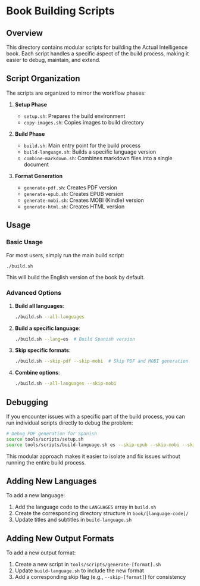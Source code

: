 # Book Building Scripts

## Overview

This directory contains modular scripts for building the Actual Intelligence book. Each script handles a specific aspect of the build process, making it easier to debug, maintain, and extend.

## Script Organization

The scripts are organized to mirror the workflow phases:

1. **Setup Phase**
   - `setup.sh`: Prepares the build environment
   - `copy-images.sh`: Copies images to build directory

2. **Build Phase**
   - `build.sh`: Main entry point for the build process
   - `build-language.sh`: Builds a specific language version
   - `combine-markdown.sh`: Combines markdown files into a single document

3. **Format Generation**
   - `generate-pdf.sh`: Creates PDF version
   - `generate-epub.sh`: Creates EPUB version
   - `generate-mobi.sh`: Creates MOBI (Kindle) version
   - `generate-html.sh`: Creates HTML version

## Usage

### Basic Usage

For most users, simply run the main build script:

```bash
./build.sh
```

This will build the English version of the book by default.

### Advanced Options

1. **Build all languages**:
   ```bash
   ./build.sh --all-languages
   ```

2. **Build a specific language**:
   ```bash
   ./build.sh --lang=es  # Build Spanish version
   ```

3. **Skip specific formats**:
   ```bash
   ./build.sh --skip-pdf --skip-mobi  # Skip PDF and MOBI generation
   ```

4. **Combine options**:
   ```bash
   ./build.sh --all-languages --skip-mobi
   ```

## Debugging

If you encounter issues with a specific part of the build process, you can run individual scripts directly to debug the problem:

```bash
# Debug PDF generation for Spanish
source tools/scripts/setup.sh
source tools/scripts/build-language.sh es --skip-epub --skip-mobi --skip-html
```

This modular approach makes it easier to isolate and fix issues without running the entire build process.

## Adding New Languages

To add a new language:

1. Add the language code to the `LANGUAGES` array in `build.sh`
2. Create the corresponding directory structure in `book/[language-code]/`
3. Update titles and subtitles in `build-language.sh`

## Adding New Output Formats

To add a new output format:

1. Create a new script in `tools/scripts/generate-[format].sh`
2. Update `build-language.sh` to include the new format
3. Add a corresponding skip flag (e.g., `--skip-[format]`) for consistency
